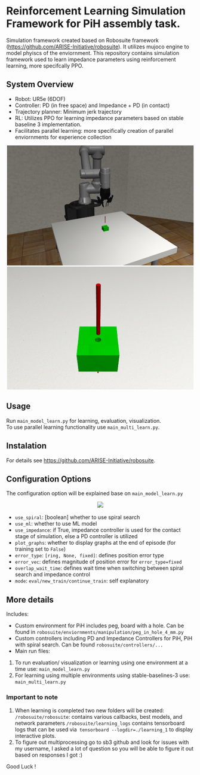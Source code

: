 # Reinforcement Learning Simulation Framework for PiH assembly task.

Simulation framework created based on Robosuite framework (https://github.com/ARISE-Initiative/robosuite). 
It utilizes mujoco engine to model phyiscs of the enviornment. This repository contains simulation framework used to learn impedance parameters using reinforcement learning, more specifcally PPO. 

## System Overview
* Robot: UR5e (6DOF)
* Controller: PD (in free space) and Impedance + PD (in contact)
* Trajectory planner: Minimum jerk trajectory
* RL: Utilizes PPO for learning impedance parameters based on stable baseline 3 implementation.
* Facilitates parallel learning: more specifically creation of parallel enviornments for experience collection

<div align="center">
  <img src="docs/images/env.png" width="500">
</div>

 <div align="center">
  <img src="docs/images/peg.png" width="500">
</div>

## Usage
Run ```main_model_learn.py``` for learning, evaluation, visualization. </br>
To use parallel learning functionality use `main_multi_learn.py`.

## Instalation 
For details see https://github.com/ARISE-Initiative/robosuite.

## Configuration Options
The configuration option will be explained base on `main_model_learn.py`
<div align="center">
  <img src="https://github.com/danielstankw/Reinforcement_Learning_Simulation/assets/72759092/7376cc90-905c-41a6-bb74-8ae28554e8d" width="700">
</div>


* `use_spiral`:  [boolean] whether to use spiral search
* `use_ml`: whether to use ML model
* `use_impedance`: if True, impedance controller is used for the contact stage of simulation, else a PD controller is utilized
* `plot_graphs`: whether to display graphs at the end of episode (for training set to `False`)
* `error_type`: `[ring, None, fixed]`: defines position error type
* `error_vec`: defines magnitude of position error for `error_type=fixed`
* `overlap_wait_time`: defines wait time when switching between spiral search and impedance control
* `mode`: `eval/new_train/continue_train`: self explanatory

## More details
Includes: 
* Custom environment for PiH includes peg, board with a hole.
Can be found in `robosuite/enviornments/manipulation/peg_in_hole_4_mm.py`
* Custom controllers including PD and Impedance Controllers for PiH, PiH with spiral search.
Can be found `robosuite/controllers/...`
* Main run files:
1. To run evaluation/ visualization or learning using one environment at a time use:
`main_model_learn.py`
2. For learning using multiple environments using stable-baselines-3 use:
`main_multi_learn.py`

### Important to note
1. When learning is completed two new folders will be created:
`/robosuite/robosuite`: contains various callbacks, best models, and network parameters
`/robosuite/learning_logs` contains tensorboard logs that can be used via` tensorboard --logdir=./learning_1` to display interactive plots.
2. To figure out multiprocessing go to sb3 github and look for issues with my username, I asked a lot of question so you will be able to figure it out based on responses I got :)

Good Luck !
